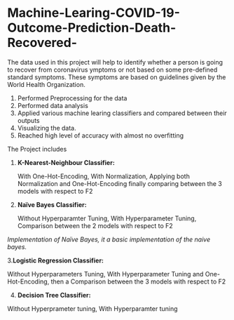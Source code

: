 # Machine-Learing-COVID-19-Outcome-Prediction-Death-Recovered-
The data used in this project will help to identify whether a person is going to recover from coronavirus ymptoms or not based on some pre-defined standard symptoms. 
These symptoms are based on guidelines given by the World Health Organization.  
1. Performed Preprocessing for the data 
2. Performed data analysis 
3. Applied various machine learing classifiers and compared between their outputs 
4. Visualizing the data. 
5. Reached high level of accuracy with almost no overfitting

The Project includes 
1. **K-Nearest-Neighbour Classifier:**

     With One-Hot-Encoding, With Normalization, Applying both Normalization and One-Hot-Encoding
    finally comparing between the 3 models with respect to F2

2. **Naïve Bayes Classifier:**

     Without Hyperparamter Tuning, With Hyperparameter Tuning, Comparison between the 2 models with respect to F2

*Implementation of Naïve Bayes, it a basic implementation of the naive bayes.*

3.**Logistic Regression Classifier:**

 Without Hyperparameters Tuning, With Hyperparameter Tuning and One-Hot-Encoding, then a Comparison between the 3 models with respect to F2

4. **Decision Tree Classifier:**

Without Hyperprameter tuning, With Hyperparamter tuning
